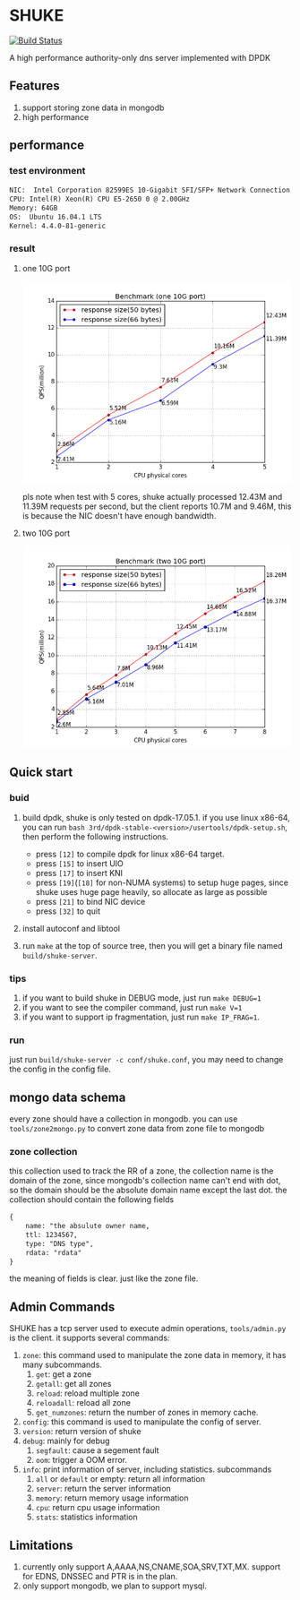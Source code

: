 # SHUKE
[![Build Status](https://travis-ci.org/yuyang0/shuke.svg?branch=master)](https://travis-ci.org/yuyang0/shuke)

A high performance authority-only dns server implemented with DPDK

## Features
1. support storing zone data in mongodb
2. high performance

## performance
### test environment

    NIC:  Intel Corporation 82599ES 10-Gigabit SFI/SFP+ Network Connection
    CPU: Intel(R) Xeon(R) CPU E5-2650 0 @ 2.00GHz
    Memory: 64GB
    OS:  Ubuntu 16.04.1 LTS
    Kernel: 4.4.0-81-generic

### result

1. one 10G port

    ![benchmark(1 10G port)](doc/static/benchmark_1_port.png)

   pls note when test with 5 cores, shuke actually processed 12.43M and 11.39M requests per second,
   but the client reports 10.7M and 9.46M, this is because the NIC doesn't have enough bandwidth.

2. two 10G port

    ![benchmark(2 10G port)](doc/static/benchmark_2_port.png)

## Quick start
### buid

1. build dpdk, shuke is only tested on dpdk-17.05.1. if you use linux x86-64,
   you can run `bash 3rd/dpdk-stable-<version>/usertools/dpdk-setup.sh`,
   then perform the following
   instructions.
    + press `[12]` to compile dpdk for linux x86-64 target.
    + press `[15]` to insert UIO
    + press `[17]` to insert KNI
    + press `[19]`(`[18]` for non-NUMA systems) to setup huge pages,
      since shuke uses huge page heavily, so allocate as large as possible
    + press `[21]` to bind NIC device
    + press `[32]` to quit

2. install autoconf and libtool
3. run `make` at the top of source tree, then you will get a binary file named `build/shuke-server`.

### tips
1. if you want to build shuke in DEBUG mode, just run `make DEBUG=1`
2. if you want to see the compiler command, just run `make V=1`
3. if you want to support ip fragmentation, just run `make IP_FRAG=1`.

### run
just run `build/shuke-server -c conf/shuke.conf`,
you may need to change the config in the config file.

## mongo data schema
every zone should have a collection in mongodb. you can use
`tools/zone2mongo.py` to convert zone data from zone file to mongodb

### zone collection
this collection used to track the RR of a zone,
the collection name is the domain of the zone, since mongodb's
collection name can't end with dot, so the domain should be the
absolute domain name except the last dot.
the collection should contain the following fields

    {
        name: "the absulute owner name,
        ttl: 1234567,
        type: "DNS type",
        rdata: "rdata"
    }

the meaning of fields is clear. just like the zone file.

## Admin Commands
SHUKE has a tcp server used to execute admin operations,
`tools/admin.py` is the client. it supports several commands:

1. `zone`: this command used to manipulate the zone data in memory, it has many subcommands.
    1. `get`: get a zone
    2. `getall`: get all zones
    3. `reload`: reload  multiple zone
    4. `reloadall`: reload all zone
    5. `get_numzones`: return the number of zones in memory cache.
2. `config`: this command is used to manipulate the config of server.
3. `version`: return version of shuke
4. `debug`: mainly for debug
    1. `segfault`: cause a segement fault
    2. `oom`: trigger a OOM error.
5. `info`: print information of server, including statistics. subcommands
    1. `all` or `default` or empty: return all information
    2. `server`: return the server information
    3. `memory`: return memory usage information
    4. `cpu`: return cpu usage information
    5. `stats`: statistics information

## Limitations
1. currently only support A,AAAA,NS,CNAME,SOA,SRV,TXT,MX. 
   support for EDNS, DNSSEC and PTR is in the plan.
2. only support mongodb, we plan to support mysql.